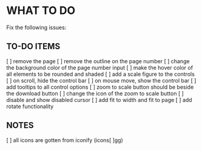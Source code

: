 # WHAT TO DO

Fix the following issues:

## TO-DO ITEMS

[ ] remove the page
[ ] remove the outline on the page number
[ ] change the background color of the page number input
[ ] make the hover color of all elements to be rounded and shaded
[ ] add a scale figure to the controls
[ ] on scroll, hide the control bar
[ ] on mouse move, show the control bar
[ ] add tooltips to all control options
[ ] zoom to scale button should be beside the download button
[ ] change the icon of the zoom to scale button
[ ] disable and show disabled cursor
[ ] add fit to width and fit to page
[ ] add rotate functionality

## NOTES

[ ] all icons are gotten from iconify (icons[ ]gg)
